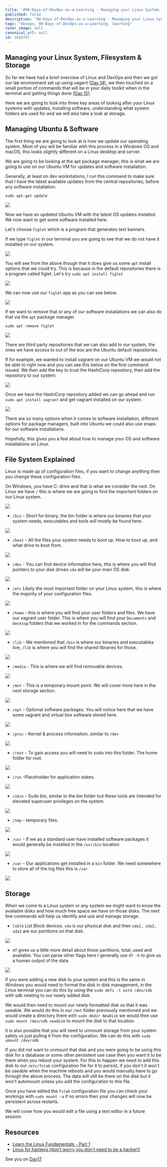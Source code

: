 ```yaml
---
title: '#90-Days-of-DevOps-as-a-Learning - Managing your Linux System, Filesystem & Storage - Day 16'
published: false
description: '90-Days-of-DevOps-as-a-Learning - Managing your Linux System, Filesystem & Storage'
tags: "devops, 90-Days-of-DevOps-as-a-Learning, learning"
cover_image: null
canonical_url: null
id: 1048702
---
```

## Managing your Linux System, Filesystem & Storage

So far we have had a brief overview of Linux and DevOps and then we got our lab environment set up using vagant [(Day 14)](day14.md), we then touched on a small portion of commands that will be in your daily toolkit when in the terminal and getting things done [(Day 15)](day15.md). 

Here we are going to look into three key areas of looking after your Linux systems with updates, installing software, understanding what system folders are used for and we will also take a look at storage. 

## Managing Ubuntu & Software

The first thing we are going to look at is how we update our operating system. Most of you will be familiar with this process in a Windows OS and macOS, this looks slightly different on a Linux desktop and server.  

We are going to be looking at the apt package manager, this is what we are going to use on our Ubuntu VM for updates and software installation. 

Generally, at least on dev workstations, I run this command to make sure that I have the latest available updates from the central repositories, before any software installation.  

`sudo apt-get update`

![](Images/Day16_Linux1.png)

Now we have an updated Ubuntu VM with the latest OS updates installed. We now want to get some software installed here. 

Let's choose `figlet` which is a program that generates text banners.

If we type `figlet` in our terminal you are going to see that we do not have it installed on our system. 

![](Images/Day16_Linux2.png)

You will see from the above though that it does give us some `apt` install options that we could try. This is because in the default repositories there is a program called figlet.  Let's try `sudo apt install figlet`

![](Images/Day16_Linux3.png)

We can now use our `figlet` app as you can see below. 

![](Images/Day16_Linux4.png)

If we want to remove that or any of our software installations we can also do that via the `apt` package manager. 

`sudo apt remove figlet`

![](Images/Day16_Linux5.png)

There are third party repositories that we can also add to our system, the ones we have access to out of the box are the Ubuntu default repositories. 

If for example, we wanted to install vagrant on our Ubuntu VM we would not be able to right now and you can see this below on the first command issued. We then add the key to trust the HashiCorp repository, then add the repository to our system.  

![](Images/Day16_Linux6.png)

Once we have the HashiCorp repository added we can go ahead and run `sudo apt install vagrant` and get vagrant installed on our system. 

![](Images/Day16_Linux7.png)

There are so many options when it comes to software installation, different options for package managers, built into Ubuntu we could also use snaps for our software installations. 

Hopefully, this gives you a feel about how to manage your OS and software installations on Linux. 

## File System Explained 

Linux is made up of configuration files, if you want to change anything then you change these configuration files. 

On Windows, you have C: drive and that is what we consider the root. On Linux we have `/` this is where we are going to find the important folders on our Linux system. 

![](Images/Day16_Linux8.png)

- `/bin` - Short for binary, the bin folder is where our binaries that your system needs, executables and tools will mostly be found here.  

![](Images/Day16_Linux9.png)

- `/boot` - All the files your system needs to boot up. How to boot up, and what drive to boot from. 

![](Images/Day16_Linux10.png)

- `/dev` - You can find device information here, this is where you will find pointers to your disk drives `sda` will be your main OS disk. 

![](Images/Day16_Linux11.png)

- `/etc` Likely the most important folder on your Linux system, this is where the majority of your configuration files. 

![](Images/Day16_Linux12.png)

- `/home` - this is where you will find your user folders and files. We have our vagrant user folder. This is where you will find your `Documents` and `Desktop` folders that we worked in for the commands section. 

![](Images/Day16_Linux13.png)

- `/lib` - We mentioned that `/bin` is where our binaries and executables live, `/lib` is where you will find the shared libraries for those. 

![](Images/Day16_Linux14.png)

- `/media` - This is where we will find removable devices. 

![](Images/Day16_Linux15.png)

- `/mnt` - This is a temporary mount point. We will cover more here in the next storage section. 

![](Images/Day16_Linux16.png)

- `/opt` - Optional software packages. You will notice here that we have some vagrant and virtual box software stored here. 

![](Images/Day16_Linux17.png)

- `/proc` - Kernel & process information, similar to `/dev`

![](Images/Day16_Linux18.png)

- `/root` - To gain access you will need to sudo into this folder. The home folder for root. 

![](Images/Day16_Linux19.png)

- `/run` -Placeholder for application states.

![](Images/Day16_Linux20.png)

- `/sbin` - Sudo bin, similar to the bin folder but these tools are intended for elevated superuser privileges on the system.

![](Images/Day16_Linux21.png)

- `/tmp` - temporary files. 

![](Images/Day16_Linux22.png)

- `/usr` - If we as a standard user have installed software packages it would generally be installed in the `/usr/bin` location. 

![](Images/Day16_Linux23.png)

- `/var` - Our applications get installed in a `bin` folder. We need somewhere to store all of the log files this is `/var`   

![](Images/Day16_Linux24.png)

## Storage 

When we come to a Linux system or any system we might want to know the available disks and how much free space we have on those disks. The next few commands will help us identify and use and manage storage. 

- `lsblk` List Block devices. `sda` is our physical disk and then `sda1, sda2, sda3` are our partitions on that disk. 

![](Images/Day16_Linux25.png)

- `df` gives us a little more detail about those partitions, total, used and available. You can parse other flags here I generally use `df -h` to give us a human output of the data. 

![](Images/Day16_Linux26.png)

If you were adding a new disk to your system and this is the same in Windows you would need to format the disk in disk management, in the Linux terminal you can do this by using the `sudo mkfs -t ext4 /dev/sdb` with sdb relating to our newly added disk. 

We would then need to mount our newly formatted disk so that it was useable. We would do this in our `/mnt` folder previously mentioned and we would create a directory there with `sudo mkdir NewDisk` we would then use `sudo mount /dev/sdb newdisk` to mount the disk to that location. 

It is also possible that you will need to unmount storage from your system safely vs just pulling it from the configuration. We can do this with `sudo umount /dev/sdb` 

If you did not want to unmount that disk and you were going to be using this disk for a database or some other persistent use case then you want it to be there when you reboot your system. For this to happen we need to add this disk to our `/etc/fstab` configuration file for it to persist, if you don't it won't be useable when the machine reboots and you would manually have to go through the above process. The data will still be there on the disk but it won't automount unless you add the configuration to this file. 

Once you have edited the `fstab` configuration file you can check your workings with `sudo mount -a` if no errors then your changes will now be persistent across restarts. 

We will cover how you would edit a file using a text editor in a future session. 

## Resources 

- [Learn the Linux Fundamentals - Part 1](https://www.youtube.com/watch?v=kPylihJRG70)
- [Linux for hackers (don't worry you don't need to be a hacker!)](https://www.youtube.com/watch?v=VbEx7B_PTOE)

See you on [Day17](day17.md)
